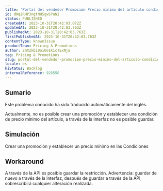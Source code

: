 ```yaml
---
title: 'Portal del vendedor Promoción Precio mínimo del artículo condición no funciona como se esperaba'
id: d0qJRHP3ngtNH5gwSPaNi
status: PUBLISHED
createdAt: 2023-10-31T20:42:03.072Z
updatedAt: 2023-10-31T20:42:03.763Z
publishedAt: 2023-10-31T20:42:03.763Z
firstPublishedAt: 2023-10-31T20:42:03.763Z
contentType: knownIssue
productTeam: Pricing & Promotions
author: 2mXZkbi0oi061KicTExNjo
tag: Pricing & Promotions
slug: portal-del-vendedor-promocion-precio-minimo-del-articulo-condicion-no-funciona-como-se-esperaba
locale: es
kiStatus: Backlog
internalReference: 928558
---
```


## Sumario

<div class="alert alert-info">
  <p>Este problema conocido ha sido traducido automáticamente del inglés.</p>
</div>



Actualmente, no es posible crear una promoción y establecer una condición de precio mínimo del artículo, a través de la interfaz no es posible guardar.


##

## Simulación



Crear una promoción y establecer un precio mínimo en las Condiciones



## Workaround



A través de la API es posible guardar la restricción.
Advertencia: guardar de nuevo a través de la interfaz, después de guardar a través de la API, sobrescribirá cualquier alteración realizada.





